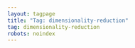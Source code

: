 ```yaml
---
layout: tagpage
title: "Tag: dimensionality-reduction"
tag: dimensionality-reduction
robots: noindex
---
```

